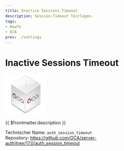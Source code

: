 ```yaml
---
title: Inactive Sessions Timeout
description: Session-Timeout festlegen.
tags:
- HowTo
- OCA
prev: ./settings
---
```

# Inactive Sessions Timeout
![icon_oca_app](attachments/icon_oca_app.png)

{{ $frontmatter.description }}

Technischer Name: `auth_session_timeout`\
Repository: <https://github.com/OCA/server-auth/tree/17.0/auth_session_timeout>
